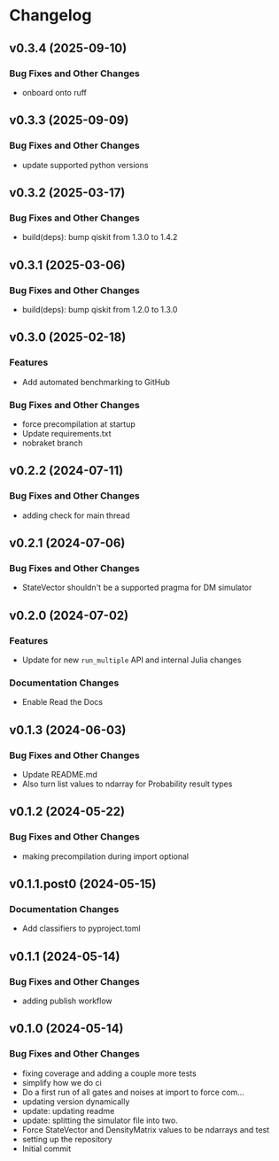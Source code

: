 # Changelog

## v0.3.4 (2025-09-10)

### Bug Fixes and Other Changes

 * onboard onto ruff

## v0.3.3 (2025-09-09)

### Bug Fixes and Other Changes

 * update supported python versions

## v0.3.2 (2025-03-17)

### Bug Fixes and Other Changes

 * build(deps): bump qiskit from 1.3.0 to 1.4.2

## v0.3.1 (2025-03-06)

### Bug Fixes and Other Changes

 * build(deps): bump qiskit from 1.2.0 to 1.3.0

## v0.3.0 (2025-02-18)

### Features

 * Add automated benchmarking to GitHub

### Bug Fixes and Other Changes

 * force precompilation at startup
 * Update requirements.txt
 * nobraket branch

## v0.2.2 (2024-07-11)

### Bug Fixes and Other Changes

 * adding check for main thread

## v0.2.1 (2024-07-06)

### Bug Fixes and Other Changes

 * StateVector shouldn't be a supported pragma for DM simulator

## v0.2.0 (2024-07-02)

### Features

 * Update for new `run_multiple` API and internal Julia changes

### Documentation Changes

 * Enable Read the Docs

## v0.1.3 (2024-06-03)

### Bug Fixes and Other Changes

 * Update README.md
 * Also turn list values to ndarray for Probability result types

## v0.1.2 (2024-05-22)

### Bug Fixes and Other Changes

 * making precompilation during import optional

## v0.1.1.post0 (2024-05-15)

### Documentation Changes

 * Add classifiers to pyproject.toml

## v0.1.1 (2024-05-14)

### Bug Fixes and Other Changes

 * adding publish workflow

## v0.1.0 (2024-05-14)

### Bug Fixes and Other Changes

 * fixing coverage and adding a couple more tests
 * simplify how we do ci
 * Do a first run of all gates and noises at import to force com…
 * updating version dynamically
 * update: updating readme
 * update: splitting the simulator file into two.
 * Force StateVector and DensityMatrix values to be ndarrays and test
 * setting up the repository
 * Initial commit
